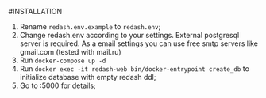 #INSTALLATION
1. Rename `redash.env.example` to `redash.env`;
2. Change redash.env according to your settings. External postgresql server is required. As a email settings you can use free smtp servers like gmail.com (tested with mail.ru)
3. Run `docker-compose up -d`
4. Run `docker exec -it redash-web bin/docker-entrypoint create_db` to initialize database with empty redash ddl;
5. Go to <you-ip-or-hostname>:5000 for details;
